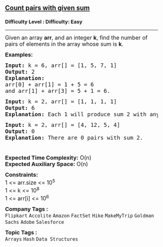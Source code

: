 <h2><a href="https://www.geeksforgeeks.org/problems/count-pairs-with-given-sum5022/1?page=1&difficulty=School,Basic,Easy&sortBy=submissions">Count pairs with given sum</a></h2><h3>Difficulty Level : Difficulty: Easy</h3><hr><div class="problems_problem_content__Xm_eO"><p><span style="font-size: 18px;">Given an array <strong>arr</strong>, and an integer <strong>k</strong>, find the number of pairs of elements in the array whose sum is <strong>k</strong>.</span></p>
<p><span style="font-size: 18px;"><strong>Examples:</strong></span></p>
<pre><span style="font-size: 18px;"><strong>Input: </strong>k = 6, arr[] = [1, 5, 7, 1]
<strong>Output: </strong>2
<strong>Explanation:</strong> 
arr[0] + arr[1] = 1 + 5 = 6 
and arr[1] + arr[3] = 5 + 1 = 6.
</span></pre>
<pre><span style="font-size: 18px;"><strong>Input: </strong>k = 2, arr[] = [1, 1, 1, 1]<br><strong>Output:</strong> 6<br><strong>Explanation:</strong> Each 1 will produce sum 2 with any 1.</span></pre>
<pre><span style="font-size: 18px;"><strong>Input: </strong>k = 2, arr[] = [4, 12, 5, 4]<br><strong>Output:</strong> 0<br><strong>Explanation:</strong> There are 0 pairs with sum 2.</span></pre>
<p>&nbsp;</p>
<p><span style="font-size: 18px;"><strong>Expected Time Complexity:</strong> O(n)<br><strong>Expected Auxiliary Space:</strong> O(n)</span></p>
<p><span style="font-size: 18px;"><strong>Constraints:<br></strong>1 &lt;= arr.size &lt;= 10<sup>5</sup><br>1 &lt;= k &lt;= 10<sup>8</sup><br>1 &lt;= arr[i] &lt;= 10<sup>6</sup></span></p></div><p><span style=font-size:18px><strong>Company Tags : </strong><br><code>Flipkart</code>&nbsp;<code>Accolite</code>&nbsp;<code>Amazon</code>&nbsp;<code>FactSet</code>&nbsp;<code>Hike</code>&nbsp;<code>MakeMyTrip</code>&nbsp;<code>Goldman Sachs</code>&nbsp;<code>Adobe</code>&nbsp;<code>Salesforce</code>&nbsp;<br><p><span style=font-size:18px><strong>Topic Tags : </strong><br><code>Arrays</code>&nbsp;<code>Hash</code>&nbsp;<code>Data Structures</code>&nbsp;